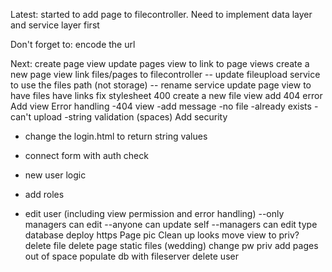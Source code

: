 Latest: started to add page to filecontroller. Need to implement data layer and service layer first

Don't forget to:
encode the url

Next:
create page view
update pages view to link to page views
create a new page view
link files/pages to filecontroller
-- update fileupload service to use the files path (not storage)
-- rename service
update page view to have files have links
fix stylesheet 400
create a new file view
add 404 error
Add view
Error handling
-404 view
-add message
-no file
-already exists
-can't upload
-string validation (spaces)
Add security
- change the login.html to return string values
- connect form with auth check
- new user logic
- add roles

- edit user (including view permission and error handling)
--only managers can edit
--anyone can update self
--managers can edit type
database
deploy
https
Page pic
Clean up looks
move view to priv?
delete file
delete page
static files (wedding)
change pw
priv add pages
out of space
populate db with fileserver
delete user